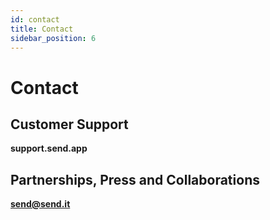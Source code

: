```yaml
---
id: contact
title: Contact
sidebar_position: 6
---
```


# Contact

## Customer Support
**support.send.app**

## Partnerships, Press and Collaborations
**send@send.it**